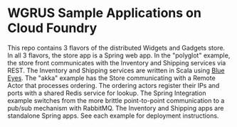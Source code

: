 # WGRUS Sample Applications on Cloud Foundry
This repo contains 3 flavors of the distributed Widgets and Gadgets store.  In all 3 flavors, the store app is a Spring web app.  In the "polyglot" example, the store front communicates with the Inventory and Shipping services via REST.  The Inventory and Shipping services are written in Scala using [Blue Eyes](https://github.com/jdegoes/blueeyes).  The "akka" example has the Store communicating with a Remote Actor that processes ordering. The ordering actors register their IPs and ports with a shared Redis service for lookup.  The Spring Integration example switches from the more brittle point-to-point communication to a pub/sub mechanism with RabbitMQ.  The Inventory and Shipping apps are standalone Spring apps.  See each example for deployment instructions.
